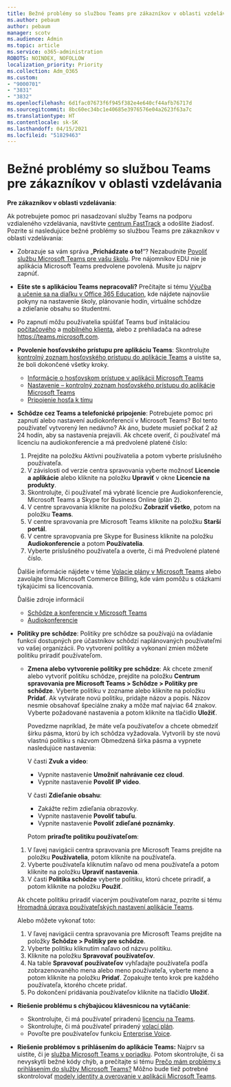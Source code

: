 ```yaml
---
title: Bežné problémy so službou Teams pre zákazníkov v oblasti vzdelávania
ms.author: pebaum
author: pebaum
manager: scotv
ms.audience: Admin
ms.topic: article
ms.service: o365-administration
ROBOTS: NOINDEX, NOFOLLOW
localization_priority: Priority
ms.collection: Adm_O365
ms.custom:
- "9000701"
- "3831"
- "3832"
ms.openlocfilehash: 6d1fac07673f6f945f382e4e640cf44afb76717d
ms.sourcegitcommit: 8bc60ec34bc1e40685e3976576e04a2623f63a7c
ms.translationtype: HT
ms.contentlocale: sk-SK
ms.lasthandoff: 04/15/2021
ms.locfileid: "51829463"
---
```

# <a name="teams-common-issues-for-education-customers"></a>Bežné problémy so službou Teams pre zákazníkov v oblasti vzdelávania

**Pre zákazníkov v oblasti vzdelávania**:

Ak potrebujete pomoc pri nasadzovaní služby Teams na podporu vzdialeného vzdelávania, navštívte [centrum FastTrack](https://www.microsoft.com/fasttrack) a odošlite žiadosť. Pozrite si nasledujúce bežné problémy so službou Teams pre zákazníkov v oblasti vzdelávania:

- Zobrazuje sa vám správa „**Prichádzate o to!**“? Nezabudnite [Povoliť službu Microsoft Teams pre vašu školu](https://docs.microsoft.com/microsoft-365/education/intune-edu-trial/enable-microsoft-teams). Pre nájomníkov EDU nie je aplikácia Microsoft Teams predvolene povolená. Musíte ju najprv zapnúť.

- **Ešte ste s aplikáciou Teams nepracovali?** Prečítajte si tému [Výučba a učenie sa na diaľku v Office 365 Education](https://support.office.com/article/remote-teaching-and-learning-in-office-365-education-f651ccae-7b65-478b-8366-51bb884025c4), kde nájdete najnovšie pokyny na nastavenie školy, plánovanie hodín, virtuálne schôdze a zdieľanie obsahu so študentmi.

- Po zapnutí môžu používatelia spúšťať Teams buď inštaláciou [počítačového](https://docs.microsoft.com/MicrosoftTeams/get-clients#desktop-client) a [mobilného klienta](https://docs.microsoft.com/MicrosoftTeams/get-clients#mobile-clients), alebo z prehliadača na adrese https://teams.microsoft.com.

- **Povolenie hosťovského prístupu pre aplikáciu Teams**: Skontrolujte [kontrolný zoznam hosťovského prístupu do aplikácie Teams](https://docs.microsoft.com/microsoftteams/guest-access-checklist) a uistite sa, že boli dokončené všetky kroky.
    - [Informácie o hosťovskom prístupe v aplikácii Microsoft Teams](https://docs.microsoft.com/microsoftteams/guest-access)
    - [Nastavenie – kontrolný zoznam hosťovského prístupu do aplikácie Microsoft Teams](https://docs.microsoft.com/microsoftteams/guest-access-checklist)
    - [Pripojenie hosťa k tímu](https://docs.microsoft.com/microsoftteams/guest-joins)

- **Schôdze cez Teams a telefonické pripojenie**: Potrebujete pomoc pri zapnutí alebo nastavení audiokonferencií v Microsoft Teams? Bol tento používateľ vytvorený len nedávno? Ak áno, budete musieť počkať 2 až 24 hodín, aby sa nastavenia prejavili. Ak chcete overiť, či používateľ má licenciu na audiokonferencie a má predvolené platené číslo:
    1. Prejdite na položku Aktívni používatelia a potom vyberte príslušného používateľa.
    2. V závislosti od verzie centra spravovania vyberte možnosť **Licencie a aplikácie** alebo kliknite na položku **Upraviť** v okne **Licencie na produkty**.
    3. Skontrolujte, či používateľ má vybraté licencie pre Audiokonferencie, Microsoft Teams a Skype for Business Online (plán 2).
    4. V centre spravovania kliknite na položku **Zobraziť všetko**, potom na položku **Teams**.
    5. V centre spravovania pre Microsoft Teams kliknite na položku **Starší portál**.
    6. V centre spravopvania pre Skype for Business kliknite na položku **Audiokonferencie** a potom **Používatelia**.
    7. Vyberte príslušného používateľa a overte, či má Predvolené platené číslo.

    Ďalšie informácie nájdete v téme [Volacie plány v Microsoft Teams](https://docs.microsoft.com/microsoftteams/calling-plans-for-office-365) alebo zavolajte tímu Microsoft Commerce Billing, kde vám pomôžu s otázkami týkajúcimi sa licencovania.

    Ďalšie zdroje informácií

    - [Schôdze a konferencie v Microsoft Teams](https://docs.microsoft.com/microsoftteams/deploy-meetings-microsoft-teams-landing-page)
    - [Audiokonferencie](https://docs.microsoft.com/microsoftteams/audio-conferencing-in-office-365)

- **Politiky pre schôdze**: Politiky pre schôdze sa používajú na ovládanie funkcií dostupných pre účastníkov schôdzí naplánovaných používateľmi vo vašej organizácii. Po vytvorení politiky a vykonaní zmien môžete politiku priradiť používateľom.

    - **Zmena alebo vytvorenie politiky pre schôdze**: Ak chcete zmeniť alebo vytvoriť politiku schôdze, prejdite na položku **Centrum spravovania pre Microsoft Teams > Schôdze > Politiky pre schôdze**. Vyberte politiku v zozname alebo kliknite na položku **Pridať**. Ak vytvárate novú politiku, pridajte názov a popis. Názov nesmie obsahovať špeciálne znaky a môže mať najviac 64 znakov. Vyberte požadované nastavenia a potom kliknite na tlačidlo **Uložiť**. 
    
        Povedzme napríklad, že máte veľa používateľov a chcete obmedziť šírku pásma, ktorú by ich schôdza vyžadovala. Vytvorili by ste novú vlastnú politiku s názvom Obmedzená šírka pásma a vypnete nasledujúce nastavenia:

        V časti **Zvuk a video**:
        - Vypnite nastavenie **Umožniť nahrávanie cez cloud**.
        - Vypnite nastavenie **Povoliť IP video**.

        V časti **Zdieľanie obsahu**:

        - Zakážte režim zdieľania obrazovky.
        - Vypnite nastavenie **Povoliť tabuľu**.
        - Vypnite nastavenie **Povoliť zdieľané poznámky**.

        Potom **priraďte politiku používateľom**:

    1. V ľavej navigácii centra spravovania pre Microsoft Teams prejdite na položku **Používatelia**, potom kliknite na používateľa.
    2. Vyberte používateľa kliknutím naľavo od mena používateľa a potom kliknite na položku **Upraviť nastavenia**.
    3. V časti **Politika schôdze** vyberte politiku, ktorú chcete priradiť, a potom kliknite na položku **Použiť**.

    Ak chcete politiku priradiť viacerým používateľom naraz, pozrite si tému [Hromadná úprava používateľských nastavení aplikácie Teams](https://docs.microsoft.com/microsoftteams/edit-user-settings-in-bulk).

    Alebo môžete vykonať toto:
    1. V ľavej navigácii centra spravovania pre Microsoft Teams prejdite na položky **Schôdze > Politiky pre schôdze**.
    2. Vyberte politiku kliknutím naľavo od názvu politiku.
    3. Kliknite na položku **Spravovať používateľov**.
    4. Na table **Spravovať používateľov** vyhľadajte používateľa podľa zobrazenovaného mena alebo meno používateľa, vyberte meno a potom kliknite na položku **Pridať**. Zopakujte tento krok pre každého používateľa, ktorého chcete pridať.
    5. Po dokončení pridávania používateľov kliknite na tlačidlo **Uložiť**.

- **Riešenie problému s chýbajúcou klávesnicou na vytáčanie**:
    - Skontrolujte, či má používateľ priradenú [licenciu na Teams](https://docs.microsoft.com/MicrosoftTeams/assign-teams-licenses).
    - Skontrolujte, či má používateľ priradený [volací plán](https://docs.microsoft.com/MicrosoftTeams/calling-plan-landing-page).
    - Povoľte pre používateľov funkciu [Enterprise Voice](https://docs.microsoft.com/skypeforbusiness/skype-for-business-hybrid-solutions/plan-your-phone-system-cloud-pbx-solution/enable-users-for-enterprise-voice-online-and-phone-system-voicemail#to-enable-your-users-for-phone-system-in-office-365-voice-and-voicemail).

- **Riešenie problémov s prihlásením do aplikácie Teams:** Najprv sa uistite, či je [služba Microsoft Teams v poriadku](https://admin.microsoft.com/Adminportal/Home?source=applauncher#/servicehealth). Potom skontrolujte, či sa nevyskytli bežné kódy chýb, a prečítajte si tému [Prečo mám problémy s prihlásením do služby Microsoft Teams?](https://support.office.com/article/a02f683b-61a3-4008-9447-ee60c5593b0f) Môžno bude tiež potrebné skontrolovať [modely identity a overovanie v aplikácii Microsoft Teams](https://docs.microsoft.com/MicrosoftTeams/identify-models-authentication).
